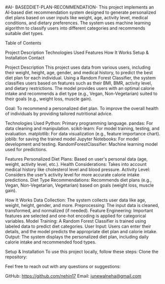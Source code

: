 #AI- BASEDDIET-PLAN-RECOMMENDATION-
This project implements an AI-based diet recommendation system designed to generate personalized diet plans based on user inputs like weight, age, activity level, medical conditions, and dietary preferences.
The system uses machine learning algorithm to classify users into different categories and recommends suitable diet types.

Table of Contents

Project Description
Technologies Used
Features
How It Works
Setup & Installation
Contact


Project Description
This project uses data from various users, including their weight, height, age, gender, and medical history, to predict the best diet plan for each individual. Using a Random Forest Classifier, the system classifies users based on features such as their BMI, BMR, activity level, and dietary restrictions. The model provides users with an optimal calorie intake and recommends a diet type (e.g., Vegan, Non-Vegetarian) suited to their goals (e.g., weight loss, muscle gain).

Goal:
To recommend a personalized diet plan.
To improve the overall health of individuals by providing tailored nutritional advice.


Technologies Used
Python: Primary programming language.
pandas: For data cleaning and manipulation.
scikit-learn: For model training, testing, and evaluation.
matplotlib: For data visualization (e.g., feature importance chart).
joblib: for saving the trained model
Jupyter Notebooks: For model development and testing.
RandomForestClassifier: Machine learning model used for predictions.


Features
Personalized Diet Plans: Based on user's personal data (age, weight, activity level, etc.).
Health Considerations: Takes into account medical history like cholesterol level and blood pressure.
Activity Level: Considers the user’s activity level for more accurate calorie intake predictions.
Diet Type Recommendations: Recommends diet plans (e.g., Vegan, Non-Vegetarian, Vegetarian) based on goals (weight loss, muscle gain).


How It Works
Data Collection: The system collects user data like age, weight, height, gender, and more.
Preprocessing: The input data is cleaned, transformed, and normalized (if needed).
Feature Engineering: Important features are selected and one-hot encoding is applied for categorical variables.
Model Training: A Random Forest Classifier is trained using labeled data to predict diet categories.
User Input: Users can enter their details, and the model predicts the appropriate diet plan and calorie intake.
Output: The system displays the personalized diet plan, including daily calorie intake and recommended food types.


Setup & Installation
To use this project locally, follow these steps:
Clone the repository:


Feel free to reach out with any questions or suggestions:

GitHub: https://github.com/nehin17
Email: junewalneha@gmail.com













